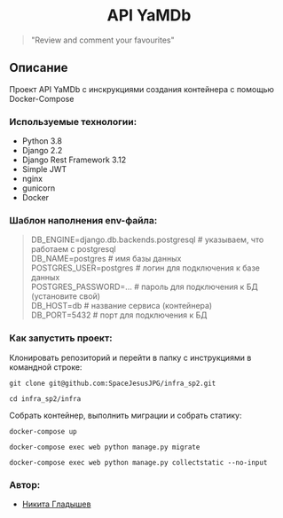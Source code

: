 ## <h1 align="center"> API YaMDb </h1>
>"Review and comment your favourites" 



## Описание
Проект API YaMDb с инскрукциями создания контейнера с помощью Docker-Compose

### Используемые технологии:

* Python 3.8
* Django 2.2
* Django Rest Framework 3.12
* Simple JWT
* nginx
* gunicorn
* Docker


### Шаблон наполнения env-файла:
> DB_ENGINE=django.db.backends.postgresql # указываем, что работаем с postgresql <br>
> DB_NAME=postgres # имя базы данных <br>
> POSTGRES_USER=postgres # логин для подключения к базе данных <br>
> POSTGRES_PASSWORD=... # пароль для подключения к БД (установите свой) <br>
> DB_HOST=db # название сервиса (контейнера) <br>
> DB_PORT=5432 # порт для подключения к БД <br>

### Как запустить проект:
Клонировать репозиторий и перейти в папку с инструкциями в командной строке:

```
git clone git@github.com:SpaceJesusJPG/infra_sp2.git
```

```
cd infra_sp2/infra
```

Собрать контейнер, выполнить миграции и собрать статику:

```
docker-compose up
```

```
docker-compose exec web python manage.py migrate
```

```
docker-compose exec web python manage.py collectstatic --no-input
```

### Автор:
* [Никита Гладышев](https://github.com/SpaceJesusJPG)